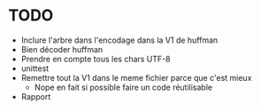# TODO

- Inclure l'arbre dans l'encodage dans la V1 de huffman
- Bien décoder huffman
- Prendre en compte tous les chars UTF-8
- unittest
- Remettre tout la V1 dans le meme fichier parce que c'est mieux
    - Nope en fait si possible faire un code réutilisable
- Rapport